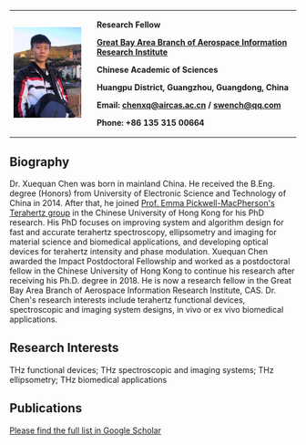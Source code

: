 <table border="0">
  <tr>
    <td width="29%">
      <img src="/picture3-4.jpg" width="90%">
    </td>
    <td width="71%">
      <p align="left"><b> Research Fellow</b></p>
      <p align="left"><b> <a href="http://terahertz.ac.cn/">Great Bay Area Branch of Aerospace Information Research Institute</a></b></p>
      <p align="left"><b> Chinese Academic of Sciences</b></p>
      <p align="left"><b> Huangpu District, Guangzhou, Guangdong, China</b></p>
      <p align="left"><b> Email: <a href="mailto:chenxq@aircas.ac.cn?subject=subject text">chenxq@aircas.ac.cn</a> / <a href="mailto:swench@qq.com?subject=subject text">swench@qq.com</a></b></p>
      <p align="left"><b> Phone: +86 135 315 00664</b></p>
    </td>
  </tr>
</table>

## Biography

Dr. Xuequan Chen was born in mainland China. He received the B.Eng. degree (Honors) from University of Electronic Science and Technology of China in 2014. After that, he joined <a href="https://warwick.ac.uk/fac/sci/physics/research/condensedmatt/ultrafastphotonics/emmasthzgroup/">Prof. Emma Pickwell-MacPherson's Terahertz group</a> in the Chinese University of Hong Kong for his PhD research. His PhD focuses on improving system and algorithm design for fast and accurate terahertz spectroscopy, ellipsometry and imaging for material science and biomedical applications, and developing optical devices for terahertz intensity and phase modulation. Xuequan Chen awarded the Impact Postdoctoral Fellowship and worked as a postdoctoral fellow in the Chinese University of Hong Kong to continue his research after receiving his Ph.D. degree in 2018. He is now a research fellow in the Great Bay Area Branch of Aerospace Information Research Institute, CAS. Dr. Chen's research interests include terahertz functional devices, spectroscopic and imaging system designs, in vivo or ex vivo biomedical applications.

## Research Interests
THz functional devices; THz spectroscopic and imaging systems; THz ellipsometry; THz biomedical applications

## Publications

<p><a href="https://scholar.google.com/citations?user=7x3G_2wAAAAJ&hl=zh-CN">Please find the full list in Google Scholar </a></p>
